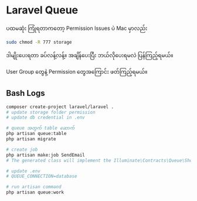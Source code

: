 # Laravel Queue

ပထမဆုံး ကြုံရတာကတော့ Permission Issues ပဲ
Mac မှာလည်း 

```bash
sudo chmod -R 777 storage
```

ဒါမျိုးပေးရတာ ခပ်လန့်လန့်။
အချိန်ပေးပြီး ဘယ်လိုပေးရမလဲ​ ပြန်ကြည့်ရမယ်။

User Group တွေနဲ့ Permission တွေအကြောင်း ဖတ်ကြည့်ရမယ်။



## Bash Logs


```bash
composer create-project laravel/laravel .
# update storage folder permission
# update db credential in .env

# queue အတွက် table ဆောက်
php artisan queue:table
php artisan migrate

# create job
php artisan make:job SendEmail
# The generated class will implement the Illuminate\Contracts\Queue\ShouldQueue interface, indicating to Laravel that the job should be pushed onto the queue to run asynchronously.

# update .env
# QUEUE_CONNECTION=database

# run artisan command
php artisan queue:work

```